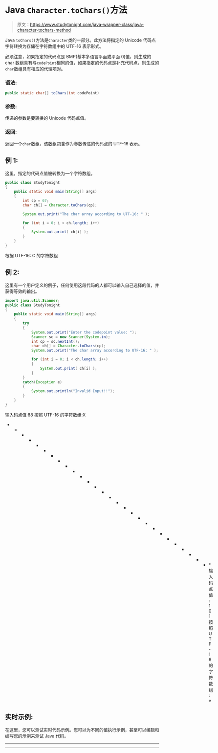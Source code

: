 # Java `Character.toChars()`方法

> 原文：<https://www.studytonight.com/java-wrapper-class/java-character-tochars-method>

Java `toChars()`方法是`Character`类的一部分。此方法将指定的 Unicode 代码点字符转换为存储在字符数组中的 UTF-16 表示形式。

必须注意，如果指定的代码点是 BMP(基本多语言平面或平面 0)值，则生成的 char 数组具有与`codePoint`相同的值，如果指定的代码点是补充代码点，则生成的`char`数组具有相应的代理项对。

### 语法:

```java
public static char[] toChars(int codePoint) 
```

### 参数:

传递的参数是要转换的 Unicode 代码点值。

### 返回:

返回一个`char`数组，该数组包含作为参数传递的代码点的 UTF-16 表示。

## 例 1:

这里，指定的代码点值被转换为一个字符数组。

```java
public class StudyTonight
{  
	public static void main(String[] args)
	{  
		int cp = 67;  
		char ch[] = Character.toChars(cp);  

		System.out.print("The char array according to UTF-16: " );  

		for (int i = 0; i < ch.length; i++) 
		{  
			System.out.print( ch[i] );  
		}    
	}  
} 
```

根据 UTF-16: C 的字符数组

## 例 2:

这里有一个用户定义的例子，任何使用这段代码的人都可以输入自己选择的值，并获得等效的输出。

```java
import java.util.Scanner; 
public class StudyTonight
{  
	public static void main(String[] args)
	{  
		try
		{
			System.out.print("Enter the codepoint value: ");  
			Scanner sc = new Scanner(System.in);         
			int cp = sc.nextInt();  
			char ch[] = Character.toChars(cp);	
			System.out.print("The char array according to UTF-16: " );  

			for (int i = 0; i < ch.length; i++) 
			{  
				System.out.print( ch[i] );  
			}  
		}
		catch(Exception e)
		{
			System.out.println("Invalid Input!!");
		}
	}  
}
```

输入码点值:88
按照 UTF-16 的字符数组:X
* * * * * * * * * * * * * * * * * * * * * * * * * * * * *输入码点值:101
按照 UTF-16 的字符数组:e

## 实时示例:

在这里，您可以测试实时代码示例。您可以为不同的值执行示例，甚至可以编辑和编写您的示例来测试 Java 代码。

* * *

* * *